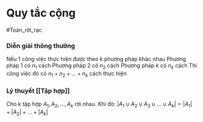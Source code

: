 # Quy tắc cộng
#Toán_rời_rạc 

### Diễn giải thông thường
Nếu 1 công việc thực hiện được theo $k$ phương pháp khác nhau
Phương pháp 1 có $n_1$ cách
Phương pháp 2 có $n_2$ cách
Phương pháp $k$ có $n_k$ cách
Thì công việc đó có $n_1 + n_2 + \dots + n_k$ cách thực hiện

### Lý thuyết [[Tập hợp]]
Cho k tập hợp $A_1,\, A_2, \, \dots , \, A_{k}$ rời nhau. Khi đó:
 $|A_1 \cup A_2 \cup A_3 \cup \dots \cup A_k| = |A_1| + |A_2| + \dots + |A_k|$